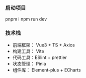 ### 启动项目

pnpm i
npm run dev

### 技术栈

- 前端框架： Vue3 + TS + Axios
- 构建工具： Vite
- 代码工具：ESlint + prettier
- 状态管理： Pinia
- 组件库： Element-plus + ECharts
